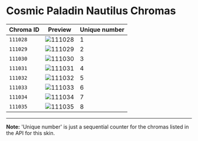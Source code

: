 # Cosmic Paladin Nautilus Chromas

| Chroma ID | Preview | Unique number |
|---|---|---|
| `111028` | ![111028](https://raw.communitydragon.org/latest/plugins/rcp-be-lol-game-data/global/default/v1/champion-chroma-images/111/111028.png) | 1 |
| `111029` | ![111029](https://raw.communitydragon.org/latest/plugins/rcp-be-lol-game-data/global/default/v1/champion-chroma-images/111/111029.png) | 2 |
| `111030` | ![111030](https://raw.communitydragon.org/latest/plugins/rcp-be-lol-game-data/global/default/v1/champion-chroma-images/111/111030.png) | 3 |
| `111031` | ![111031](https://raw.communitydragon.org/latest/plugins/rcp-be-lol-game-data/global/default/v1/champion-chroma-images/111/111031.png) | 4 |
| `111032` | ![111032](https://raw.communitydragon.org/latest/plugins/rcp-be-lol-game-data/global/default/v1/champion-chroma-images/111/111032.png) | 5 |
| `111033` | ![111033](https://raw.communitydragon.org/latest/plugins/rcp-be-lol-game-data/global/default/v1/champion-chroma-images/111/111033.png) | 6 |
| `111034` | ![111034](https://raw.communitydragon.org/latest/plugins/rcp-be-lol-game-data/global/default/v1/champion-chroma-images/111/111034.png) | 7 |
| `111035` | ![111035](https://raw.communitydragon.org/latest/plugins/rcp-be-lol-game-data/global/default/v1/champion-chroma-images/111/111035.png) | 8 |

---

**Note:** 'Unique number' is just a sequential counter for the chromas listed in the API for this skin.